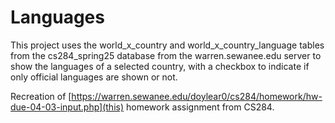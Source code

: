 # Languages

This project uses the world_x_country and world_x_country_language tables 
from the cs284_spring25 database from the warren.sewanee.edu server to show
the languages of a selected country, with a checkbox to indicate if only official
languages are shown or not.

Recreation of [https://warren.sewanee.edu/doylear0/cs284/homework/hw-due-04-03-input.php](this) homework assignment from CS284.
